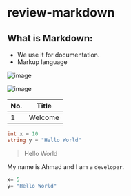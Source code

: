 # review-markdown

## What is Markdown:
* We use it for documentation.
* Markup language

![image](https://unionlakeveterinaryhospital.com/wp-content/uploads/2021/04/ULVH-cat-behavior-shutterstock_260112914.jpeg)


![image](https://media-cldnry.s-nbcnews.com/image/upload/newscms/2021_26/3487828/210630-stock-cat-bed-ew-245p.jpg)


|No.|Title|
|---|---|
|1|Welcome|

```csharp
int x = 10
string y = "Hello World"
```
> Hello World

My name is Ahmad and I am a `developer`.

```python
x= 5
y= "Hello World"
```
